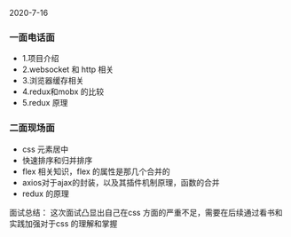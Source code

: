 2020-7-16

### 一面电话面
- 1.项目介绍
- 2.websocket 和 http 相关
- 3.浏览器缓存相关
- 4.redux和mobx 的比较
- 5.redux 原理


### 二面现场面
- css 元素居中
- 快速排序和归并排序 
- flex 相关知识，flex 的属性是那几个合并的
- axios对于ajax的封装，以及其插件机制原理，函数的合并
- redux 的原理


面试总结：
这次面试凸显出自己在css 方面的严重不足，需要在后续通过看书和实践加强对于css 的理解和掌握